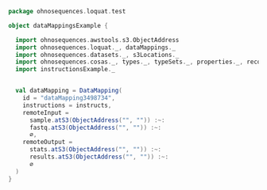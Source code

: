 
```scala
package ohnosequences.loquat.test

object dataMappingsExample {

  import ohnosequences.awstools.s3.ObjectAddress
  import ohnosequences.loquat._, dataMappings._
  import ohnosequences.datasets._, s3Locations._
  import ohnosequences.cosas._, types._, typeSets._, properties._, records._
  import instructionsExample._


  val dataMapping = DataMapping(
    id = "dataMapping3498734",
    instructions = instructs,
    remoteInput =
      sample.atS3(ObjectAddress("", "")) :~:
      fastq.atS3(ObjectAddress("", "")) :~:
      ∅,
    remoteOutput =
      stats.atS3(ObjectAddress("", "")) :~:
      results.atS3(ObjectAddress("", "")) :~:
      ∅
  )
}

```




[main/scala/ohnosequences/nisperito/bundles/InstructionsBundle.scala]: ../../../../main/scala/ohnosequences/nisperito/bundles/InstructionsBundle.scala.md
[main/scala/ohnosequences/nisperito/bundles/LogUploaderBundle.scala]: ../../../../main/scala/ohnosequences/nisperito/bundles/LogUploaderBundle.scala.md
[main/scala/ohnosequences/nisperito/bundles/ManagerBundle.scala]: ../../../../main/scala/ohnosequences/nisperito/bundles/ManagerBundle.scala.md
[main/scala/ohnosequences/nisperito/bundles/TerminationDaemonBundle.scala]: ../../../../main/scala/ohnosequences/nisperito/bundles/TerminationDaemonBundle.scala.md
[main/scala/ohnosequences/nisperito/bundles/WorkerBundle.scala]: ../../../../main/scala/ohnosequences/nisperito/bundles/WorkerBundle.scala.md
[main/scala/ohnosequences/nisperito/Config.scala]: ../../../../main/scala/ohnosequences/nisperito/Config.scala.md
[main/scala/ohnosequences/nisperito/dataMappings.scala]: ../../../../main/scala/ohnosequences/nisperito/dataMappings.scala.md
[main/scala/ohnosequences/nisperito/Nisperito.scala]: ../../../../main/scala/ohnosequences/nisperito/Nisperito.scala.md
[main/scala/ohnosequences/nisperito/Utils.scala]: ../../../../main/scala/ohnosequences/nisperito/Utils.scala.md
[test/scala/ohnosequences/nisperito/dataMappings.scala]: dataMappings.scala.md
[test/scala/ohnosequences/nisperito/instructions.scala]: instructions.scala.md